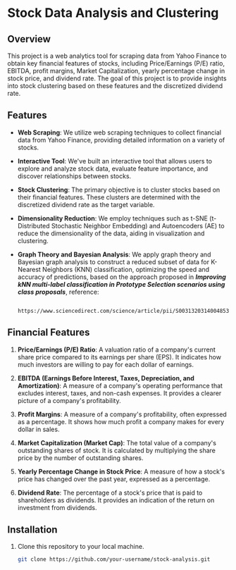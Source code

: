 # Stock Data Analysis and Clustering

## Overview

This project is a web analytics tool for scraping data from Yahoo Finance to obtain key financial features of stocks, including Price/Earnings (P/E) ratio, EBITDA, profit margins, Market Capitalization, yearly percentage change in stock price, and dividend rate. The goal of this project is to provide insights into stock clustering based on these features and the discretized dividend rate.

## Features

- **Web Scraping**: We utilize web scraping techniques to collect financial data from Yahoo Finance, providing detailed information on a variety of stocks.

- **Interactive Tool**: We've built an interactive tool that allows users to explore and analyze stock data, evaluate feature importance, and discover relationships between stocks.

- **Stock Clustering**: The primary objective is to cluster stocks based on their financial features. These clusters are determined with the discretized dividend rate as the target variable.

- **Dimensionality Reduction**: We employ techniques such as t-SNE (t-Distributed Stochastic Neighbor Embedding) and Autoencoders (AE) to reduce the dimensionality of the data, aiding in visualization and clustering.

- **Graph Theory and Bayesian Analysis**: We apply graph theory and Bayesian graph analysis to construct a reduced subset of data for K-Nearest Neighbors (KNN) classification, optimizing the speed and accuracy of predictions, based on the approach proposed in ***Improving kNN multi-label classification in Prototype Selection scenarios using class proposals***, reference:

                                  https://www.sciencedirect.com/science/article/pii/S0031320314004853
## Financial Features

1. **Price/Earnings (P/E) Ratio**: A valuation ratio of a company's current share price compared to its earnings per share (EPS). It indicates how much investors are willing to pay for each dollar of earnings.

2. **EBITDA (Earnings Before Interest, Taxes, Depreciation, and Amortization)**: A measure of a company's operating performance that excludes interest, taxes, and non-cash expenses. It provides a clearer picture of a company's profitability.

3. **Profit Margins**: A measure of a company's profitability, often expressed as a percentage. It shows how much profit a company makes for every dollar in sales.

4. **Market Capitalization (Market Cap)**: The total value of a company's outstanding shares of stock. It is calculated by multiplying the share price by the number of outstanding shares.

5. **Yearly Percentage Change in Stock Price**: A measure of how a stock's price has changed over the past year, expressed as a percentage.

6. **Dividend Rate**: The percentage of a stock's price that is paid to shareholders as dividends. It provides an indication of the return on investment from dividends.

## Installation

1. Clone this repository to your local machine.
   
   ```bash
   git clone https://github.com/your-username/stock-analysis.git
